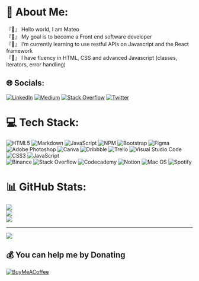 # 💫 About Me:
『👋』 Hello world, I am Mateo<br>『👀』 My goal is to become a Front end software developer<br>『🌱』 I’m currently learning to use restful APIs on Javascript and the React framework<br>『💬』 I have fluency in HTML, CSS and advanced Javascript (classes, iterators, error handling)


## 🌐 Socials:
[![LinkedIn](https://img.shields.io/badge/LinkedIn-%230077B5.svg?logo=linkedin&logoColor=white)](https://www.linkedin.com/in/mateo-fain-6b0006243/) [![Medium](https://img.shields.io/badge/Medium-12100E?logo=medium&logoColor=white)](https://medium.com/@mateofainalonso) [![Stack Overflow](https://img.shields.io/badge/-Stackoverflow-FE7A16?logo=stack-overflow&logoColor=white)](https://stackoverflow.com/users/18302345) [![Twitter](https://img.shields.io/badge/Twitter-%231DA1F2.svg?logo=Twitter&logoColor=white)](https://twitter.com/mateo_fain) 

# 💻 Tech Stack:
![HTML5](https://img.shields.io/badge/html5-%23E34F26.svg?style=for-the-badge&logo=html5&logoColor=white) ![Markdown](https://img.shields.io/badge/markdown-%23000000.svg?style=for-the-badge&logo=markdown&logoColor=white) ![JavaScript](https://img.shields.io/badge/javascript-%23323330.svg?style=for-the-badge&logo=javascript&logoColor=%23F7DF1E) ![NPM](https://img.shields.io/badge/NPM-%23000000.svg?style=for-the-badge&logo=npm&logoColor=white) ![Bootstrap](https://img.shields.io/badge/bootstrap-%23563D7C.svg?style=for-the-badge&logo=bootstrap&logoColor=white) 	![Figma](https://img.shields.io/badge/figma-%23F24E1E.svg?style=for-the-badge&logo=figma&logoColor=white) ![Adobe Photoshop](https://img.shields.io/badge/adobephotoshop-%2331A8FF.svg?style=for-the-badge&logo=adobephotoshop&logoColor=white) ![Canva](https://img.shields.io/badge/Canva-%2300C4CC.svg?style=for-the-badge&logo=Canva&logoColor=white) ![Dribbble](https://img.shields.io/badge/Dribbble-EA4C89?style=for-the-badge&logo=dribbble&logoColor=white) ![Trello](https://img.shields.io/badge/Trello-%23026AA7.svg?style=for-the-badge&logo=Trello&logoColor=white) ![Visual Studio Code](https://img.shields.io/badge/Visual%20Studio%20Code-0078d7.svg?style=for-the-badge&logo=visual-studio-code&logoColor=white) ![CSS3](https://img.shields.io/badge/css3-%231572B6.svg?style=for-the-badge&logo=css3&logoColor=white) ![JavaScript](https://img.shields.io/badge/javascript-%23323330.svg?style=for-the-badge&logo=javascript&logoColor=%23F7DF1E) <br />
![Binance](https://img.shields.io/badge/Binance-FCD535?style=for-the-badge&logo=binance&logoColor=white) ![Stack Overflow](https://img.shields.io/badge/-Stackoverflow-FE7A16?style=for-the-badge&logo=stack-overflow&logoColor=white) ![Codecademy](https://img.shields.io/badge/Codecademy-FFF0E5?style=for-the-badge&logo=codecademy&logoColor=1F243A) ![Notion](https://img.shields.io/badge/Notion-%23000000.svg?style=for-the-badge&logo=notion&logoColor=white) ![Mac OS](https://img.shields.io/badge/mac%20os-000000?style=for-the-badge&logo=macos&logoColor=F0F0F0) ![Spotify](https://img.shields.io/badge/Spotify-1ED760?style=for-the-badge&logo=spotify&logoColor=white)
# 📊 GitHub Stats:
![](https://github-readme-stats.vercel.app/api?username=Chabulsqu&theme=radical&hide_border=false&include_all_commits=false&count_private=false)<br/>
![](https://github-readme-streak-stats.herokuapp.com/?user=Chabulsqu&theme=radical&hide_border=false)<br/>
![](https://github-readme-stats.vercel.app/api/top-langs/?username=Chabulsqu&theme=radical&hide_border=false&include_all_commits=false&count_private=false&layout=compact)

---
[![](https://visitcount.itsvg.in/api?id=Chabulsqu&icon=1&color=5)](https://visitcount.itsvg.in)

  ## 💰 You can help me by Donating
  [![BuyMeACoffee](https://img.shields.io/badge/Buy%20Me%20a%20Coffee-ffdd00?style=for-the-badge&logo=buy-me-a-coffee&logoColor=black)](https://buymeacoffee.com/https://www.buymeacoffee.com/mateof) 

  <!-- Proudly created with GPRM ( https://gprm.itsvg.in ) -->


